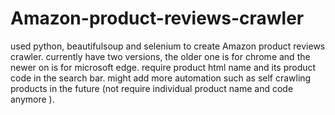 # Amazon-product-reviews-crawler
used python, beautifulsoup and selenium to create Amazon product reviews crawler.
currently have two versions, the older one is for chrome and the newer on is for microsoft edge. 
require product html name and its product code in the search bar.
might add more automation such as self crawling products in the future (not require individual product name and code anymore ).
